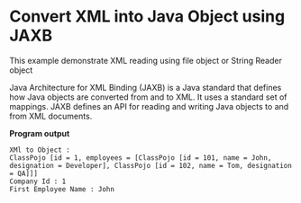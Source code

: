 Convert XML into Java Object using JAXB
=====
This example demonstrate XML reading using file object or String Reader object

Java Architecture for XML Binding (JAXB) is a Java standard that defines how Java objects are converted from and to XML. It uses a standard set of mappings. JAXB defines an API for reading and writing Java objects to and from XML documents.

**Program output**

```
XMl to Object : 
ClassPojo [id = 1, employees = [ClassPojo [id = 101, name = John, designation = Developer], ClassPojo [id = 102, name = Tom, designation = QA]]]
Company Id : 1
First Employee Name : John
```